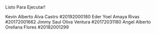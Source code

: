 
Listo Para Ejecutar!

Kevin Alberto Alva Castro #20192000180 
Eder Yoel Amaya Rivas #20172001662 
Jimmy Saul Oliva Ventura #20172031180 
Angel Alberto Orellana Flores #20182001299 

